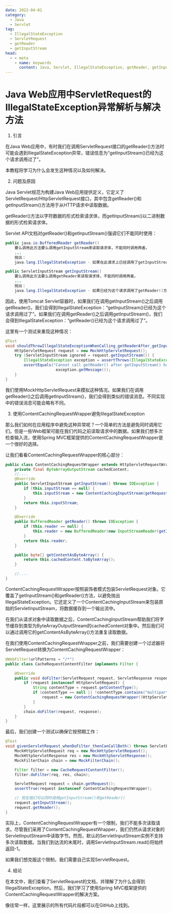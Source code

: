 ```yaml
---
date: 2022-04-01
category:
  - Java
  - Servlet
tag:
  - IllegalStateException
  - ServletRequest
  - getReader
  - getInputStream
head:
  - - meta
    - name: keywords
      content: Java, Servlet, IllegalStateException, getReader, getInputStream
---
```


# Java Web应用中ServletRequest的IllegalStateException异常解析与解决方法

1. 引言

在Java Web应用中，有时我们在调用ServletRequest接口的getReader()方法时可能会遇到IllegalStateException异常，错误信息为“getInputStream()已经为这个请求调用过了”。

本教程将学习为什么会发生这种情况以及如何解决。

2. 问题及原因

Java Servlet规范为构建Java Web应用提供定义，它定义了ServletRequest/HttpServletRequest接口，其中包含getReader()和getInputStream()方法用于从HTTP请求中读取数据。

getReader()方法以字符数据的形式检索请求体，而getInputStream()以二进制数据的形式检索请求体。

Servlet API文档对getReader()和getInputStream()强调它们不能同时使用：

```java
public java.io.BufferedReader getReader()
    要么调用此方法要么调用getInputStream来读取请求体，不能同时调用两者。
    ...
    抛出：
    java.lang.IllegalStateException - 如果在此请求上已经调用了getInputStream()方法

public ServletInputStream getInputStream()
    要么调用此方法要么调用getReader来读取请求体，不能同时调用两者。
    ...
    抛出：
    java.lang.IllegalStateException - 如果已经为这个请求调用了getReader()方法
```

因此，使用Tomcat Servlet容器时，如果我们在调用getInputStream()之后调用getReader()，我们会得到IllegalStateException：“getInputStream()已经为这个请求调用过了”。如果我们在调用getReader()之后调用getInputStream()，我们会得到IllegalStateException：“getReader()已经为这个请求调用过了”。

这里有一个测试来重现这种情况：

```java
@Test
void shouldThrowIllegalStateExceptionWhenCalling_getReaderAfter_getInputStream() throws IOException {
    HttpServletRequest request = new MockHttpServletRequest();
    try (ServletInputStream ignored = request.getInputStream()) {
        IllegalStateException exception = assertThrows(IllegalStateException.class, request::getReader);
        assertEquals("Cannot call getReader() after getInputStream() has already been called for the current request",
                      exception.getMessage());
    }
}
```

我们使用MockHttpServletRequest来模拟这种情况。如果我们在调用getReader()之后调用getInputStream()，我们会得到类似的错误消息。不同实现中的错误消息可能会略有不同。

3. 使用ContentCachingRequestWrapper避免IllegalStateException

那么我们如何在应用程序中避免这种异常呢？一个简单的方法是避免同时调用它们。但是一些Web框架可能在我们代码之前读取请求中的数据。如果我们想多次检查输入流，使用Spring MVC框架提供的ContentCachingRequestWrapper是一个很好的选择。

让我们看看ContentCachingRequestWrapper的核心部分：

```java
public class ContentCachingRequestWrapper extends HttpServletRequestWrapper {
    private final ByteArrayOutputStream cachedContent;
    //....
    @Override
    public ServletInputStream getInputStream() throws IOException {
        if (this.inputStream == null) {
            this.inputStream = new ContentCachingInputStream(getRequest().getInputStream());
        }
        return this.inputStream;
    }

    @Override
    public BufferedReader getReader() throws IOException {
        if (this.reader == null) {
            this.reader = new BufferedReader(new InputStreamReader(getInputStream(), getCharacterEncoding()));
        }
        return this.reader;
    }

    public byte[] getContentAsByteArray() {
        return this.cachedContent.toByteArray();
    }

    //....
}
```

ContentCachingRequestWrapper按照装饰者模式包装ServletRequest对象。它覆盖了getInputStream()和getReader()方法，以避免抛出IllegalStateException。它还定义了一个ContentCachingInputStream来包装原始的ServletInputStream，将数据缓存到一个输出流中。

在我们从请求对象中读取数据之后，ContentCachingInputStream帮助我们将字节缓存到类型为ByteArrayOutputStream的cachedContent对象中。然后我们可以通过调用它的getContentAsByteArray()方法重复读取数据。

在我们使用ContentCachingRequestWrapper之前，我们需要创建一个过滤器将ServletRequest转换为ContentCachingRequestWrapper：

```java
@WebFilter(urlPatterns = "/*")
public class CacheRequestContentFilter implements Filter {

    @Override
    public void doFilter(ServletRequest request, ServletResponse response, FilterChain chain) throws ServletException, IOException {
        if (request instanceof HttpServletRequest) {
            String contentType = request.getContentType();
            if (contentType == null || !contentType.contains("multipart/form-data")) {
                request = new ContentCachingRequestWrapper((HttpServletRequest) request);
            }
        }
        chain.doFilter(request, response);
    }
}
```

最后，我们创建一个测试以确保它按预期工作：

```java
@Test
void givenServletRequest_whenDoFilter_thenCanCallBoth() throws ServletException, IOException {
    MockHttpServletRequest req = new MockHttpServletRequest();
    MockHttpServletResponse res = new MockHttpServletResponse();
    MockFilterChain chain = new MockFilterChain();

    Filter filter = new CacheRequestContentFilter();
    filter.doFilter(req, res, chain);

    ServletRequest request = chain.getRequest();
    assertTrue(request instanceof ContentCachingRequestWrapper);

    // 现在我们可以同时调用getInputStream()和getReader()
    request.getInputStream();
    request.getReader();
}
```

实际上，ContentCachingRequestWrapper有一个限制，我们不能多次读取请求。尽管我们采用了ContentCachingRequestWrapper，我们仍然从请求对象的ServletInputStream中读取字节。然而，默认的ServletInputStream实例不支持多次读取数据。当我们到达流的末尾时，调用ServletInputStream.read()将始终返回-1。

如果我们想克服这个限制，我们需要自己实现ServletRequest。

4. 结论

在本文中，我们查看了ServletRequest的文档，并理解了为什么会得到IllegalStateException。然后，我们学习了使用Spring MVC框架提供的ContentCachingRequestWrapper的解决方案。

像往常一样，这里展示的所有代码片段都可以在GitHub上找到。